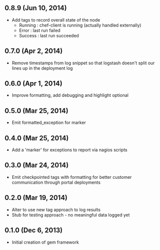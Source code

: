 
## 0.8.9 (Jun 10, 2014)

* Add tags to record overall state of the node
  - Running : chef-client is running (actually handled externally)
  - Error   : last run failed
  - Success : last run succeeded

## 0.7.0 (Apr 2, 2014)

* Remove timestamps from log snippet so that logstash doesn't
  split our lines up in the deployment log

## 0.6.0 (Apr 1, 2014)

* Improve formatting, add debugging and highlight optional

## 0.5.0 (Mar 25, 2014)

* Emit formatted\_exception for marker

## 0.4.0 (Mar 25, 2014)

* Add a 'marker' for exceptions to report via nagios scripts

## 0.3.0 (Mar 24, 2014)

* Emit checkpointed tags with formatting for better customer
  communication through portal deployments

## 0.2.0 (Mar 19, 2014)

* Alter to use new tag approach to log results
* Stub for testing approach - no meaningful data logged yet

## 0.1.0 (Dec 6, 2013)

* Initial creation of gem framework


